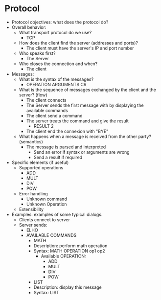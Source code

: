 # Protocol
* Protocol objectives: what does the protocol do?
* Overall behavior:
    * What transport protocol do we use?
      * TCP
    * How does the client find the server (addresses and ports)?
      * The client must have the server's IP and port number
    * Who speaks first?
      * The Server
    * Who closes the connection and when?
      * The client
* Messages:
    * What is the syntax of the messages?
      * OPERATION ARGUMENTS CR
    * What is the sequence of messages exchanged by the client and the server? (flow)
      * The client connects
      * The Server sends the first message with by displaying the available commands
      * The client send a command
      * The server treats the command and give the result
        * RESULT 2
      * The client end the connexion with "BYE"
    * What happens when a message is received from the other party? (semantics)
      * The message is parsed and interpreted
        * Send an error if syntax or arguments are wrong
        * Send a result if required
* Specific elements (if useful)
    * Supported operations
      * ADD
      * MULT
      * DIV
      * POW
    * Error handling
      * Unknown command
      * Unknown Operation
    * Extensibility
* Examples: examples of some typical dialogs.
  - Clients connect to server
  - Server sends:
    - ELHO
    - AVAILABLE COMMANDS
      - MATH 
      - Description: perform math operation
      - Syntax: MATH OPERATION op1 op2
        - Available OPERATION:
          - ADD
          - MULT
          - DIV
          - POW
      - LIST
      - Description: display this message
      - Syntax: LIST

